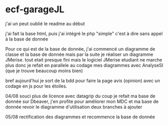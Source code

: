 # ecf-garageJL

j'ai un peut oublié le readme au début

j'ai fait la base html, puis j'ai intégré le php "simple" c'est à dire sans appel à la base de donnée

Pour ce qui est de la base de donnée, j'ai commencé un diagramme de classe et la base de donnée
mais par la suite je réaliser un diagramme JMerise.
tout etait presque fini mais le logiciel JMerise etudiant ne marche plus
donc je refait en parallele au codage mes diagrammes avec AnalyseSI (que je trouve beaucoup moins bien)

bref aujourd'hui je sort de la bdd pour faire la page avis (opinion) avec un codage en js pour les étoiles.

04/08
souci plus de licence avec datagrip du coup je refait ma base de donnée 
sur Dbeaver, j'en profite pour améliorer mon MDC et ma base de donnée
revoir le diagramme d'utilisation deux branches à ajouter


05/08
rectification des diagrammes
et recommence la base de donnée

